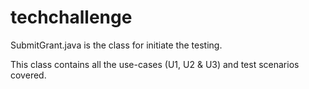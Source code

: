 # techchallenge
SubmitGrant.java is the class for initiate the testing.

This class contains all the use-cases (U1, U2 & U3) and test scenarios covered.
